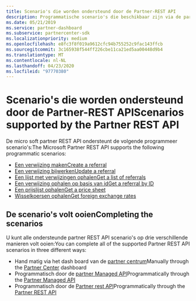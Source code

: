 ```yaml
---
title: Scenario's die worden ondersteund door de Partner-REST API
description: Programmatische scenario's die beschikbaar zijn via de partner REST API van micro soft.
ms.date: 05/21/2019
ms.service: partner-dashboard
ms.subservice: partnercenter-sdk
ms.localizationpriority: medium
ms.openlocfilehash: e8fc3f8f019a9612cfc94b755252c9fac143ffcb
ms.sourcegitcommit: 3c165938f544ff226cbe11ca21ed5aa00448d9b4
ms.translationtype: MT
ms.contentlocale: nl-NL
ms.lasthandoff: 04/23/2020
ms.locfileid: "97770380"
---
```

# <a name="scenarios-supported-by-the-partner-rest-api"></a><span data-ttu-id="13a2a-103">Scenario's die worden ondersteund door de Partner-REST API</span><span class="sxs-lookup"><span data-stu-id="13a2a-103">Scenarios supported by the Partner REST API</span></span>

<span data-ttu-id="13a2a-104">De micro soft partner REST API ondersteunt de volgende programmeer scenario's:</span><span class="sxs-lookup"><span data-stu-id="13a2a-104">The Microsoft Partner REST API supports the following programmatic scenarios:</span></span>

* [<span data-ttu-id="13a2a-105">Een verwijzing maken</span><span class="sxs-lookup"><span data-stu-id="13a2a-105">Create a referral</span></span>](create-a-referral.md)
* [<span data-ttu-id="13a2a-106">Een verwijzing bijwerken</span><span class="sxs-lookup"><span data-stu-id="13a2a-106">Update a referral</span></span>](update-a-referral.md)
* [<span data-ttu-id="13a2a-107">Een lijst met verwijzingen ophalen</span><span class="sxs-lookup"><span data-stu-id="13a2a-107">Get a list of referrals</span></span>](get-a-list-of-referrals.md)
* [<span data-ttu-id="13a2a-108">Een verwijzing ophalen op basis van id</span><span class="sxs-lookup"><span data-stu-id="13a2a-108">Get a referral by ID</span></span>](get-a-referral-by-id.md)
* [<span data-ttu-id="13a2a-109">Een prijslijst ophalen</span><span class="sxs-lookup"><span data-stu-id="13a2a-109">Get a price sheet</span></span>](get-a-price-sheet.md)
* [<span data-ttu-id="13a2a-110">Wisselkoersen ophalen</span><span class="sxs-lookup"><span data-stu-id="13a2a-110">Get foreign exchange rates</span></span>](get-foreign-exchange-rates.md)

## <a name="completing-the-scenarios"></a><span data-ttu-id="13a2a-111">De scenario's volt ooien</span><span class="sxs-lookup"><span data-stu-id="13a2a-111">Completing the scenarios</span></span>

<span data-ttu-id="13a2a-112">U kunt alle ondersteunde partner REST API scenario's op drie verschillende manieren volt ooien:</span><span class="sxs-lookup"><span data-stu-id="13a2a-112">You can complete all of the supported Partner REST API scenarios in three different ways:</span></span>

* <span data-ttu-id="13a2a-113">Hand matig via het dash board van de [partner centrum](https://go.microsoft.com/fwlink/p/?LinkId=620294)</span><span class="sxs-lookup"><span data-stu-id="13a2a-113">Manually through the [Partner Center](https://go.microsoft.com/fwlink/p/?LinkId=620294) dashboard</span></span>
* <span data-ttu-id="13a2a-114">Programmatisch door de [partner Managed API](https://docs.microsoft.com/partner-center/develop/partner-center-managed-api)</span><span class="sxs-lookup"><span data-stu-id="13a2a-114">Programmatically through the [Partner Managed API](https://docs.microsoft.com/partner-center/develop/partner-center-managed-api)</span></span>
* <span data-ttu-id="13a2a-115">Programmatisch door de [Partner rest API](https://docs.microsoft.com/partner-center/develop/partner-center-rest-api-reference)</span><span class="sxs-lookup"><span data-stu-id="13a2a-115">Programmatically through the [Partner REST API](https://docs.microsoft.com/partner-center/develop/partner-center-rest-api-reference)</span></span>
